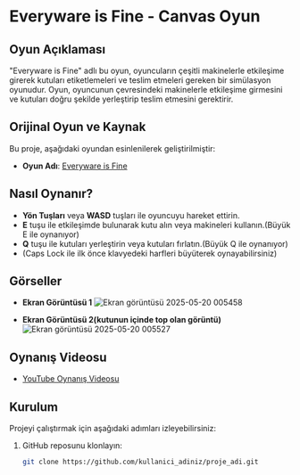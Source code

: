 # Everyware is Fine - Canvas Oyun

## Oyun Açıklaması
"Everyware is Fine" adlı bu oyun, oyuncuların çeşitli makinelerle etkileşime girerek kutuları etiketlemeleri ve teslim etmeleri gereken bir simülasyon oyunudur. Oyun, oyuncunun çevresindeki makinelerle etkileşime girmesini ve kutuları doğru şekilde yerleştirip teslim etmesini gerektirir.

## Orijinal Oyun ve Kaynak

Bu proje, aşağıdaki oyundan esinlenilerek geliştirilmiştir:

- **Oyun Adı**: [Everyware is Fine](https://bijoykochar.itch.io/everyware-is-fine)

## Nasıl Oynanır?
- **Yön Tuşları** veya **WASD** tuşları ile oyuncuyu hareket ettirin.
- **E** tuşu ile etkileşimde bulunarak kutu alın veya makineleri kullanın.(Büyük E ile oynanıyor)
- **Q** tuşu ile kutuları yerleştirin veya kutuları fırlatın.(Büyük Q ile oynanıyor)
- (Caps Lock ile ilk önce klavyedeki harfleri büyüterek oynayabilirsiniz)
## Görseller
- **Ekran Görüntüsü 1**
   ![Ekran görüntüsü 2025-05-20 005458](https://github.com/user-attachments/assets/68cfcfc0-de37-454b-9597-d6de25e6a1d4)

  
- **Ekran Görüntüsü 2(kutunun içinde top olan görüntü)**
  ![Ekran görüntüsü 2025-05-20 005527](https://github.com/user-attachments/assets/ee0dc625-ac25-4716-876d-98cb59605fc3)


## Oynanış Videosu
- [YouTube Oynanış Videosu](https://www.youtube.com/watch?v=wSk-ZD0WnTQ)


## Kurulum
Projeyi çalıştırmak için aşağıdaki adımları izleyebilirsiniz:

1. GitHub reposunu klonlayın:
   ```bash
   git clone https://github.com/kullanici_adiniz/proje_adi.git

